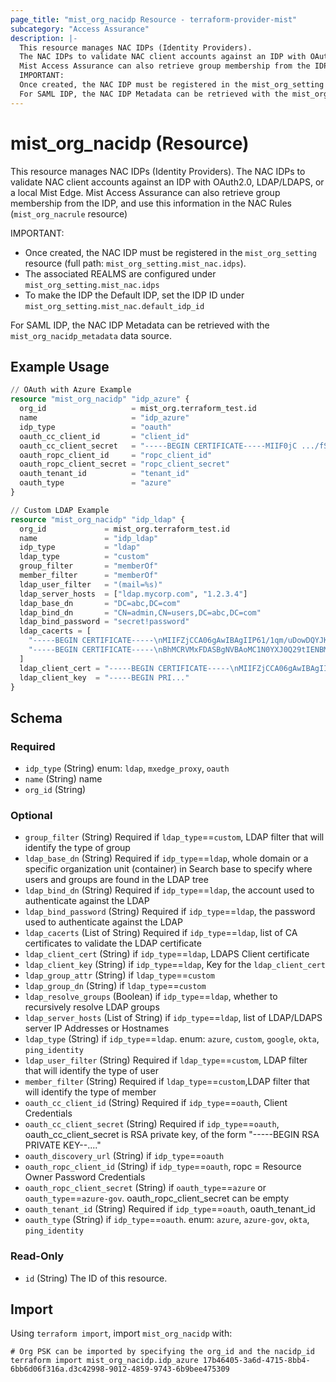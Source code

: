 ```yaml
---
page_title: "mist_org_nacidp Resource - terraform-provider-mist"
subcategory: "Access Assurance"
description: |-
  This resource manages NAC IDPs (Identity Providers).
  The NAC IDPs to validate NAC client accounts against an IDP with OAuth2.0, LDAP/LDAPS, or a local Mist Edge.
  Mist Access Assurance can also retrieve group membership from the IDP, and use this information in the NAC Rules (mist_org_nacrule resource)
  IMPORTANT:
  Once created, the NAC IDP must be registered in the mist_org_setting resource (full path: mist_org_setting.mist_nac.idps).The associated REALMS are configured under mist_org_setting.mist_nac.idpsTo make the IDP the Default IDP, set the IDP ID under mist_org_setting.mist_nac.default_idp_id
  For SAML IDP, the NAC IDP Metadata can be retrieved with the mist_org_nacidp_metadata data source.
---
```


# mist_org_nacidp (Resource)

This resource manages NAC IDPs (Identity Providers).
The NAC IDPs to validate NAC client accounts against an IDP with OAuth2.0, LDAP/LDAPS, or a local Mist Edge.
Mist Access Assurance can also retrieve group membership from the IDP, and use this information in the NAC Rules (`mist_org_nacrule` resource)

IMPORTANT:
* Once created, the NAC IDP must be registered in the `mist_org_setting` resource (full path: `mist_org_setting.mist_nac.idps`).
* The associated REALMS are configured under `mist_org_setting.mist_nac.idps`
* To make the IDP the Default IDP, set the IDP ID under `mist_org_setting.mist_nac.default_idp_id`

For SAML IDP, the NAC IDP Metadata can be retrieved with the `mist_org_nacidp_metadata` data source.


## Example Usage

```terraform
// OAuth with Azure Example
resource "mist_org_nacidp" "idp_azure" {
  org_id                   = mist_org.terraform_test.id
  name                     = "idp_azure"
  idp_type                 = "oauth"
  oauth_cc_client_id       = "client_id"
  oauth_cc_client_secret   = "-----BEGIN CERTIFICATE-----MIIF0jC .../fSCGx7-----END CERTIFICATE-----"
  oauth_ropc_client_id     = "ropc_client_id"
  oauth_ropc_client_secret = "ropc_client_secret"
  oauth_tenant_id          = "tenant_id"
  oauth_type               = "azure"
}

// Custom LDAP Example
resource "mist_org_nacidp" "idp_ldap" {
  org_id             = mist_org.terraform_test.id
  name               = "idp_ldap"
  idp_type           = "ldap"
  ldap_type          = "custom"
  group_filter       = "memberOf"
  member_filter      = "memberOf"
  ldap_user_filter   = "(mail=%s)"
  ldap_server_hosts  = ["ldap.mycorp.com", "1.2.3.4"]
  ldap_base_dn       = "DC=abc,DC=com"
  ldap_bind_dn       = "CN=admin,CN=users,DC=abc,DC=com"
  ldap_bind_password = "secret!password"
  ldap_cacerts = [
    "-----BEGIN CERTIFICATE-----\nMIIFZjCCA06gAwIBAgIIP61/1qm/uDowDQYJKoZIhvcNAQELBQE\n-----END CERTIFICATE-----",
    "-----BEGIN CERTIFICATE-----\nBhMCRVMxFDASBgNVBAoMC1N0YXJ0Q29tIENBMSwwKgYDVn-----END CERTIFICATE-----"
  ]
  ldap_client_cert = "-----BEGIN CERTIFICATE-----\nMIIFZjCCA06gAwIBAgIIP61/1qm/uDowDQYJKoZIhvcNAQELBQE\n-----END CERTIFICATE-----"
  ldap_client_key  = "-----BEGIN PRI..."
}
```

<!-- schema generated by tfplugindocs -->
## Schema

### Required

- `idp_type` (String) enum: `ldap`, `mxedge_proxy`, `oauth`
- `name` (String) name
- `org_id` (String)

### Optional

- `group_filter` (String) Required if `ldap_type`==`custom`, LDAP filter that will identify the type of group
- `ldap_base_dn` (String) Required if `idp_type`==`ldap`, whole domain or a specific organization unit (container) in Search base to specify where users and groups are found in the LDAP tree
- `ldap_bind_dn` (String) Required if `idp_type`==`ldap`, the account used to authenticate against the LDAP
- `ldap_bind_password` (String) Required if `idp_type`==`ldap`, the password used to authenticate against the LDAP
- `ldap_cacerts` (List of String) Required if `idp_type`==`ldap`, list of CA certificates to validate the LDAP certificate
- `ldap_client_cert` (String) if `idp_type`==`ldap`, LDAPS Client certificate
- `ldap_client_key` (String) if `idp_type`==`ldap`, Key for the `ldap_client_cert`
- `ldap_group_attr` (String) if `ldap_type`==`custom`
- `ldap_group_dn` (String) if `ldap_type`==`custom`
- `ldap_resolve_groups` (Boolean) if `idp_type`==`ldap`, whether to recursively resolve LDAP groups
- `ldap_server_hosts` (List of String) if `idp_type`==`ldap`, list of LDAP/LDAPS server IP Addresses or Hostnames
- `ldap_type` (String) if `idp_type`==`ldap`. enum: `azure`, `custom`, `google`, `okta`, `ping_identity`
- `ldap_user_filter` (String) Required if `ldap_type`==`custom`, LDAP filter that will identify the type of user
- `member_filter` (String) Required if `ldap_type`==`custom`,LDAP filter that will identify the type of member
- `oauth_cc_client_id` (String) Required if `idp_type`==`oauth`, Client Credentials
- `oauth_cc_client_secret` (String) Required if `idp_type`==`oauth`, oauth_cc_client_secret is RSA private key, of the form "-----BEGIN RSA PRIVATE KEY--...."
- `oauth_discovery_url` (String) if `idp_type`==`oauth`
- `oauth_ropc_client_id` (String) if `idp_type`==`oauth`, ropc = Resource Owner Password Credentials
- `oauth_ropc_client_secret` (String) if `oauth_type`==`azure` or `oauth_type`==`azure-gov`. oauth_ropc_client_secret can be empty
- `oauth_tenant_id` (String) Required if `idp_type`==`oauth`, oauth_tenant_id
- `oauth_type` (String) if `idp_type`==`oauth`. enum: `azure`, `azure-gov`, `okta`, `ping_identity`

### Read-Only

- `id` (String) The ID of this resource.



## Import
Using `terraform import`, import `mist_org_nacidp` with:
```shell
# Org PSK can be imported by specifying the org_id and the nacidp_id
terraform import mist_org_nacidp.idp_azure 17b46405-3a6d-4715-8bb4-6bb6d06f316a.d3c42998-9012-4859-9743-6b9bee475309
```